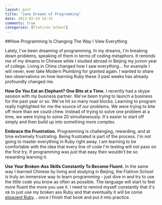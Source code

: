 ```yaml
---
layout: post
title: "Jane Dreams of Programming"
date: 2013-02-24 14:33
comments: true
categories: [Flatiron School]
---
```


##How Programming Is Changing The Way I View Everything

Lately, I've been dreaming of programming. In my dreams, I'm breaking down problems, speaking of them in terms of coding metaphors. It reminds me of my dreams in Chinese while I studied abroad in Beijing my junion year of college. Living in China changed how I saw everything... for example I will never, ever take Modern Plumbing for granted again. I wanted to share two observations on how learning Ruby these 3 past weeks has already profoundly changed me.

<!-- more -->

**How Do You Eat an Elephant? One Bite at a Time.**
I recently had a skype session with my business partner. We've been trying to launch a business for the past year or so. We've hit so many road blocks. Learning to program really highlighted for me the source of our problems. We were trying to bite off more than we could chew. Instead of trying to solve one problem at a time, we were trying to solve 20 simultaneously. It's easier to start off simply and then build up into something more complex.


**Embrace the Frustration.**
Programming is challenging, rewarding, and at time extremely frustrating. Being frustrated is part of the process. I'm not going to master everything in Ruby right away. I am learning to be comfortable with the idea that every line of code I'm testing will not pass on the first try. If programming was just that easy then wouldn't be so rewarding learning it.

**Use Your Broken-Ass Skills Constantly To Become Fluent.**
In the same way I learned Chinese by living and studying in Beijing, the Flatiron School is truly an immersive way to learn programming - just dive in and try to use the little code you know as often as possible. The language will start to feel more fluent the more you use it. I need to remind myself constantly that it's ok to just use my broken ass Ruby and that eventually it will be come [eloquent Ruby](http://eloquentruby.com/)... once I finish that book and put it into practice. 